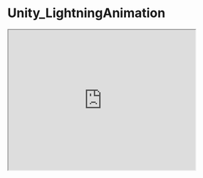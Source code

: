 # Unity_LightningAnimation
 
<iframe width="420" height="315"
src="https://youtu.be/PnJdO0RSg_U">
</iframe>
